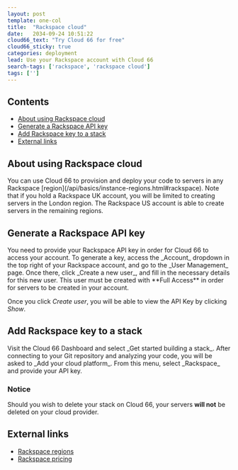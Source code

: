 ```yaml
---
layout: post
template: one-col
title:  "Rackspace cloud"
date:   2034-09-24 10:51:22
cloud66_text: "Try Cloud 66 for free"
cloud66_sticky: true
categories: deployment
lead: Use your Rackspace account with Cloud 66
search-tags: ['rackspace', 'rackspace cloud']
tags: ['']
---
```


<h2>Contents</h2>
<ul class="page-toc">
	<li>
		<a href="#about">About using Rackspace cloud</a>
	</li>
	<li>
		<a href="#gen">Generate a Rackspace API key</a>
	</li>
	<li>
		<a href="#add">Add Rackspace key to a stack</a>
	</li>
	<li>
		<a href="#external">External links</a>
	</li>
</ul>

<h2 id="about">About using Rackspace cloud</h2>
You can use Cloud 66 to provision and deploy your code to servers in any Rackspace [region](/api/basics/instance-regions.html#rackspace). Note that if you hold a Rackspace UK account, you will be limited to creating servers in the London region. The Rackspace US account is able to create servers in the remaining regions.

<h2 id="gen">Generate a Rackspace API key</h2>
You need to provide your Rackspace API key in order for Cloud 66 to access your account. To generate a key, access the _Account_ dropdown in the top right of your Rackspace account, and go to the _User Management_ page. Once there, click _Create a new user_, and fill in the necessary details for this new user. This user must be created with **Full Access** in order for servers to be created in your account.

Once you click _Create user_, you will be able to view the API Key by clicking _Show_.

<h2 id="add">Add Rackspace key to a stack</h2>
Visit the Cloud 66 Dashboard and select _Get started building a stack_. After connecting to your Git repository and analyzing your code, you will be asked to _Add your cloud platform_. From this menu, select _Rackspace_ and provide your API key.
<br/>
<div class="notice notice-warning">
    <h3>Notice</h3>
    <p>Should you wish to delete your stack on Cloud 66, your servers <b>will not</b> be deleted on your cloud provider.</p>
</div>

<h2 id="external">External links</h2>
<ul>
	<li><a href="http://www.rackspace.com/knowledge_center/article/about-regions" target="_blank">Rackspace regions</a></li>
	<li><a href="http://www.rackspace.com/cloud/public-pricing/" target="_blank">Rackspace pricing</a></li>
</ul>